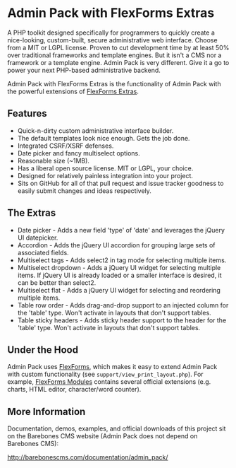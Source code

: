 Admin Pack with FlexForms Extras
================================

A PHP toolkit designed specifically for programmers to quickly create a nice-looking, custom-built, secure administrative web interface.  Choose from a MIT or LGPL license.  Proven to cut development time by at least 50% over traditional frameworks and template engines.  But it isn't a CMS nor a framework or a template engine.  Admin Pack is very different.  Give it a go to power your next PHP-based administrative backend.

Admin Pack with FlexForms Extras is the functionality of Admin Pack with the powerful extensions of [FlexForms Extras](https://github.com/cubiclesoft/php-flexforms-extras).

Features
--------

* Quick-n-dirty custom administrative interface builder.
* The default templates look nice enough.  Gets the job done.
* Integrated CSRF/XSRF defenses.
* Date picker and fancy multiselect options.
* Reasonable size (~1MB).
* Has a liberal open source license.  MIT or LGPL, your choice.
* Designed for relatively painless integration into your project.
* Sits on GitHub for all of that pull request and issue tracker goodness to easily submit changes and ideas respectively.

The Extras
----------

* Date picker - Adds a new field 'type' of 'date' and leverages the jQuery UI datepicker.
* Accordion - Adds the jQuery UI accordion for grouping large sets of associated fields.
* Multiselect tags - Adds select2 in tag mode for selecting multiple items.
* Multiselect dropdown - Adds a jQuery UI widget for selecting multiple items.  If jQuery UI is already loaded or a smaller interface is desired, it can be better than select2.
* Multiselect flat - Adds a jQuery UI widget for selecting and reordering multiple items.
* Table row order - Adds drag-and-drop support to an injected column for the 'table' type.  Won't activate in layouts that don't support tables.
* Table sticky headers - Adds sticky header support to the header for the 'table' type.  Won't activate in layouts that don't support tables.

Under the Hood
--------------

Admin Pack uses [FlexForms](https://github.com/cubiclesoft/php-flexforms), which makes it easy to extend Admin Pack with custom functionality (see `support/view_print_layout.php`).  For example, [FlexForms Modules](https://github.com/cubiclesoft/php-flexform-modules) contains several official extensions (e.g. charts, HTML editor, character/word counter).

More Information
----------------

Documentation, demos, examples, and official downloads of this project sit on the Barebones CMS website (Admin Pack does not depend on Barebones CMS):

http://barebonescms.com/documentation/admin_pack/
